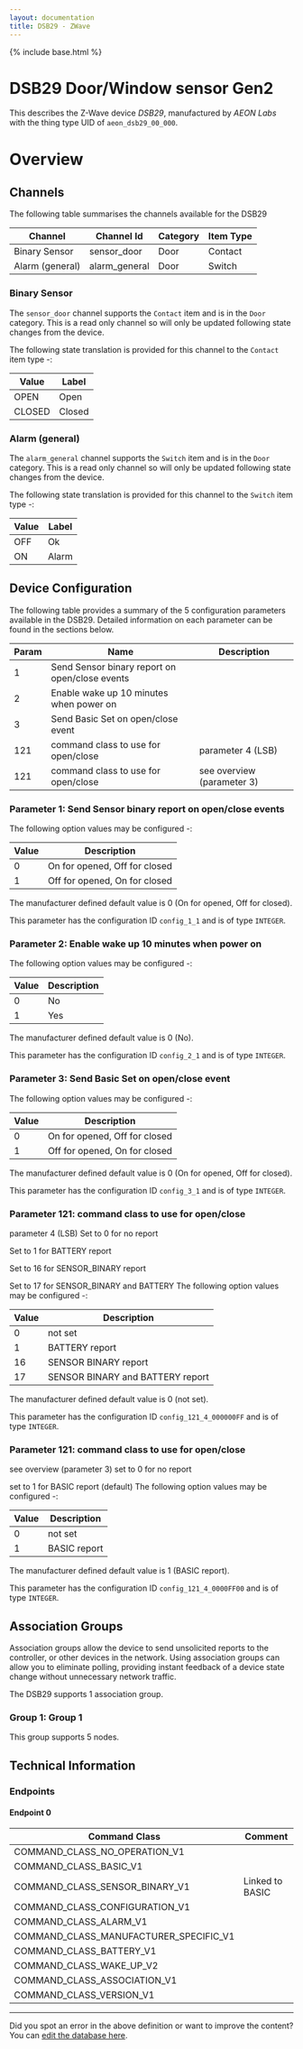 ```yaml
---
layout: documentation
title: DSB29 - ZWave
---
```


{% include base.html %}

# DSB29 Door/Window sensor Gen2
This describes the Z-Wave device *DSB29*, manufactured by *AEON Labs* with the thing type UID of ```aeon_dsb29_00_000```.

# Overview


## Channels

The following table summarises the channels available for the DSB29

| Channel | Channel Id | Category | Item Type |
|---------|------------|----------|-----------|
| Binary Sensor | sensor_door | Door | Contact | 
| Alarm (general) | alarm_general | Door | Switch | 

### Binary Sensor

The ```sensor_door``` channel supports the ```Contact``` item and is in the ```Door``` category. This is a read only channel so will only be updated following state changes from the device.

The following state translation is provided for this channel to the ```Contact``` item type -:

| Value | Label     |
|-------|-----------|
| OPEN | Open |
| CLOSED | Closed |

### Alarm (general)

The ```alarm_general``` channel supports the ```Switch``` item and is in the ```Door``` category. This is a read only channel so will only be updated following state changes from the device.

The following state translation is provided for this channel to the ```Switch``` item type -:

| Value | Label     |
|-------|-----------|
| OFF | Ok |
| ON | Alarm |



## Device Configuration

The following table provides a summary of the 5 configuration parameters available in the DSB29.
Detailed information on each parameter can be found in the sections below.

| Param | Name  | Description |
|-------|-------|-------------|
| 1 | Send Sensor binary report on open/close events |  |
| 2 | Enable wake up 10 minutes when power on |  |
| 3 | Send Basic Set on open/close event |  |
| 121 | command class to use for open/close | parameter 4 (LSB) |
| 121 | command class to use for open/close | see overview (parameter 3) |

### Parameter 1: Send Sensor binary report on open/close events



The following option values may be configured -:

| Value  | Description |
|--------|-------------|
| 0 | On for opened, Off for closed |
| 1 | Off for opened, On for closed |

The manufacturer defined default value is 0 (On for opened, Off for closed).

This parameter has the configuration ID ```config_1_1``` and is of type ```INTEGER```.


### Parameter 2: Enable wake up 10 minutes when power on



The following option values may be configured -:

| Value  | Description |
|--------|-------------|
| 0 | No |
| 1 | Yes |

The manufacturer defined default value is 0 (No).

This parameter has the configuration ID ```config_2_1``` and is of type ```INTEGER```.


### Parameter 3: Send Basic Set on open/close event



The following option values may be configured -:

| Value  | Description |
|--------|-------------|
| 0 | On for opened, Off for closed |
| 1 | Off for opened, On for closed |

The manufacturer defined default value is 0 (On for opened, Off for closed).

This parameter has the configuration ID ```config_3_1``` and is of type ```INTEGER```.


### Parameter 121: command class to use for open/close

parameter 4 (LSB)
Set to 0 for no report

Set to 1 for BATTERY report

Set to 16 for SENSOR\_BINARY report

Set to 17 for SENSOR\_BINARY and BATTERY
The following option values may be configured -:

| Value  | Description |
|--------|-------------|
| 0 | not set |
| 1 | BATTERY report |
| 16 | SENSOR BINARY report |
| 17 | SENSOR BINARY and BATTERY report |

The manufacturer defined default value is 0 (not set).

This parameter has the configuration ID ```config_121_4_000000FF``` and is of type ```INTEGER```.


### Parameter 121: command class to use for open/close

see overview (parameter 3)
set to 0 for no report

set to 1 for BASIC report (default)
The following option values may be configured -:

| Value  | Description |
|--------|-------------|
| 0 | not set |
| 1 | BASIC report |

The manufacturer defined default value is 1 (BASIC report).

This parameter has the configuration ID ```config_121_4_0000FF00``` and is of type ```INTEGER```.


## Association Groups

Association groups allow the device to send unsolicited reports to the controller, or other devices in the network. Using association groups can allow you to eliminate polling, providing instant feedback of a device state change without unnecessary network traffic.

The DSB29 supports 1 association group.

### Group 1: Group 1


This group supports 5 nodes.

## Technical Information

### Endpoints

#### Endpoint 0

| Command Class | Comment |
|---------------|---------|
| COMMAND_CLASS_NO_OPERATION_V1| |
| COMMAND_CLASS_BASIC_V1| |
| COMMAND_CLASS_SENSOR_BINARY_V1| Linked to BASIC|
| COMMAND_CLASS_CONFIGURATION_V1| |
| COMMAND_CLASS_ALARM_V1| |
| COMMAND_CLASS_MANUFACTURER_SPECIFIC_V1| |
| COMMAND_CLASS_BATTERY_V1| |
| COMMAND_CLASS_WAKE_UP_V2| |
| COMMAND_CLASS_ASSOCIATION_V1| |
| COMMAND_CLASS_VERSION_V1| |

---

Did you spot an error in the above definition or want to improve the content?
You can [edit the database here](http://www.cd-jackson.com/index.php/zwave/zwave-device-database/zwave-device-list/devicesummary/70).
